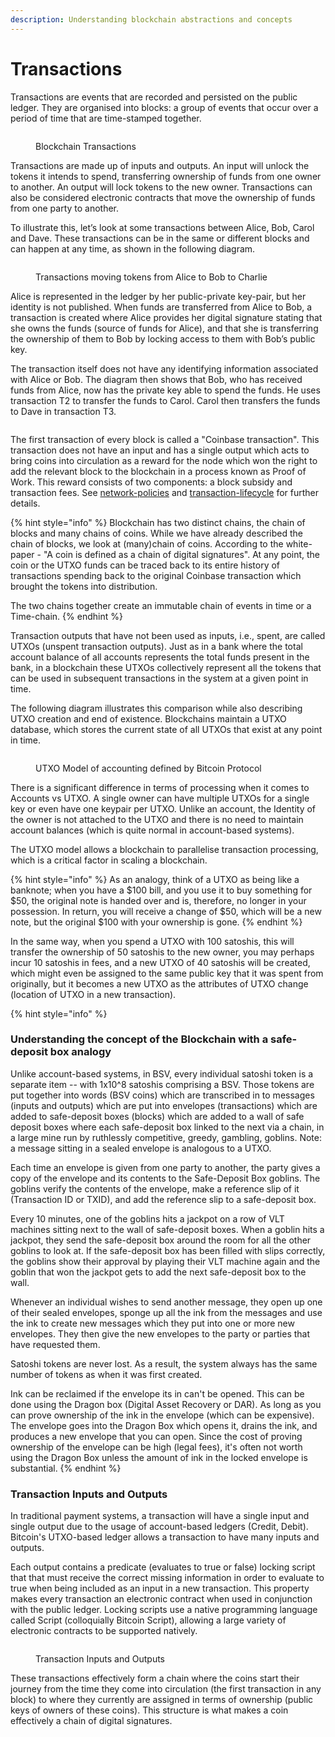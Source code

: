 ```yaml
---
description: Understanding blockchain abstractions and concepts
---
```


# Transactions

Transactions are events that are recorded and persisted on the public ledger. They are organised into blocks: a group of events that occur over a period of time that are time-stamped together.

<figure><img src="../.gitbook/assets/WhatIsBlockchain_Slide14.png" alt=""><figcaption><p>Blockchain Transactions</p></figcaption></figure>

Transactions are made up of inputs and outputs. An input will unlock the tokens it intends to spend, transferring ownership of funds from one owner to another. An output will lock tokens to the new owner. Transactions can also be considered electronic contracts that move the ownership of funds from one party to another.

To illustrate this, let’s look at some transactions between Alice, Bob, Carol and Dave. These transactions can be in the same or different blocks and can happen at any time, as shown in the following diagram.

<figure><img src="../.gitbook/assets/WhatIsBlockchain_Slide16.png" alt=""><figcaption><p>Transactions moving tokens from Alice to Bob to Charlie</p></figcaption></figure>

Alice is represented in the ledger by her public-private key-pair, but her identity is not published. When funds are transferred from Alice to Bob, a transaction is created where Alice provides her digital signature stating that she owns the funds (source of funds for Alice), and that she is transferring the ownership of them to Bob by locking access to them with Bob’s public key.

The transaction itself does not have any identifying information associated with Alice or Bob. The diagram then shows that Bob, who has received funds from Alice, now has the private key able to spend the funds. He uses transaction T2 to transfer the funds to Carol. Carol then transfers the funds to Dave in transaction T3.

<figure><img src="../.gitbook/assets/WhatIsBlockchain_Slide17.png" alt=""><figcaption></figcaption></figure>

The first transaction of every block is called a "Coinbase transaction". This transaction does not have an input and has a single output which acts to bring coins into circulation as a reward for the node which won the right to add the relevant block to the blockchain in a process known as Proof of Work. This reward consists of two components: a block subsidy and transaction fees. See [network-policies](../network-policies/ "mention") and [transaction-lifecycle](../transaction-lifecycle/ "mention") for further details.

{% hint style="info" %}
Blockchain has two distinct chains, the chain of blocks and many chains of coins. While we have already described the chain of blocks, we look at (many)chain of coins. According to the white-paper - "A coin is defined as a chain of digital signatures". At any point, the coin or the UTXO funds can be traced back to its entire history of transactions spending back to the original Coinbase transaction which brought the tokens into distribution.

The two chains together create an immutable chain of events in time or a Time-chain.
{% endhint %}

Transaction outputs that have not been used as inputs, i.e., spent, are called UTXOs (unspent transaction outputs). Just as in a bank where the total account balance of all accounts represents the total funds present in the bank, in a blockchain these UTXOs collectively represent all the tokens that can be used in subsequent transactions in the system at a given point in time.

The following diagram illustrates this comparison while also describing UTXO creation and end of existence. Blockchains maintain a UTXO database, which stores the current state of all UTXOs that exist at any point in time.

<figure><img src="../.gitbook/assets/WhatIsBlockchain_Slide18.png" alt=""><figcaption><p>UTXO Model of accounting defined by Bitcoin Protocol</p></figcaption></figure>

There is a significant difference in terms of processing when it comes to Accounts vs UTXO. A single owner can have multiple UTXOs for a single key or even have one keypair per UTXO. Unlike an account, the Identity of the owner is not attached to the UTXO and there is no need to maintain account balances (which is quite normal in account-based systems).

The UTXO model allows a blockchain to parallelise transaction processing, which is a critical factor in scaling a blockchain.

{% hint style="info" %}
As an analogy, think of a UTXO as being like a banknote; when you have a $100 bill, and you use it to buy something for $50, the original note is handed over and is, therefore, no longer in your possession. In return, you will receive a change of $50, which will be a new note, but the original $100 with your ownership is gone.
{% endhint %}

In the same way, when you spend a UTXO with 100 satoshis, this will transfer the ownership of 50 satoshis to the new owner, you may perhaps incur 10 satoshis in fees, and a new UTXO of 40 satoshis will be created, which might even be assigned to the same public key that it was spent from originally, but it becomes a new UTXO as the attributes of UTXO change (location of UTXO in a new transaction).

{% hint style="info" %}
### **Understanding the concept of the Blockchain with a safe-deposit box analogy**

Unlike account-based systems, in BSV, every individual satoshi token is a separate item -- with 1x10^8 satoshis comprising a BSV. Those tokens are put together into words (BSV coins) which are transcribed in to messages (inputs and outputs) which are put into envelopes (transactions) which are added to safe-deposit boxes (blocks) which are added to a wall of safe deposit boxes where each safe-deposit box linked to the next via a chain, in a large mine run by ruthlessly competitive, greedy, gambling, goblins. Note: a message sitting in a sealed envelope is analogous to a UTXO.

Each time an envelope is given from one party to another, the party gives a copy of the envelope and its contents to the Safe-Deposit Box goblins. The goblins verify the contents of the envelope, make a reference slip of it (Transaction ID or TXID), and add the reference slip to a safe-deposit box.

Every 10 minutes, one of the goblins hits a jackpot on a row of VLT machines sitting next to the wall of safe-deposit boxes. When a goblin hits a jackpot, they send the safe-deposit box around the room for all the other goblins to look at. If the safe-deposit box has been filled with slips correctly, the goblins show their approval by playing their VLT machine again and the goblin that won the jackpot gets to add the next safe-deposit box to the wall.

Whenever an individual wishes to send another message, they open up one of their sealed envelopes, sponge up all the ink from the messages and use the ink to create new messages which they put into one or more new envelopes. They then give the new envelopes to the party or parties that have requested them.

Satoshi tokens are never lost. As a result, the system always has the same number of tokens as when it was first created.

Ink can be reclaimed if the envelope its in can't be opened. This can be done using the Dragon box (Digital Asset Recovery or DAR). As long as you can prove ownership of the ink in the envelope (which can be expensive). The envelope goes into the Dragon Box which opens it, drains the ink, and produces a new envelope that you can open. Since the cost of proving ownership of the envelope can be high (legal fees), it's often not worth using the Dragon Box unless the amount of ink in the locked envelope is substantial.
{% endhint %}

### Transaction Inputs and Outputs

In traditional payment systems, a transaction will have a single input and single output due to the usage of account-based ledgers (Credit, Debit). Bitcoin's UTXO-based ledger allows a transaction to have many inputs and outputs.

Each output contains a predicate (evaluates to true or false) locking script that that must receive the correct missing information in order to evaluate to true when being included as an input in a new transaction. This property makes every transaction an electronic contract when used in conjunction with the public ledger. Locking scripts use a native programming language called Script (colloquially Bitcoin Script), allowing a large variety of electronic contracts to be supported natively.

<figure><img src="../.gitbook/assets/WhatIsBlockchain_Slide19.png" alt=""><figcaption><p>Transaction Inputs and Outputs</p></figcaption></figure>

These transactions effectively form a chain where the coins start their journey from the time they come into circulation (the first transaction in any block) to where they currently are assigned in terms of ownership (public keys of owners of these coins). This structure is what makes a coin effectively a chain of digital signatures.
